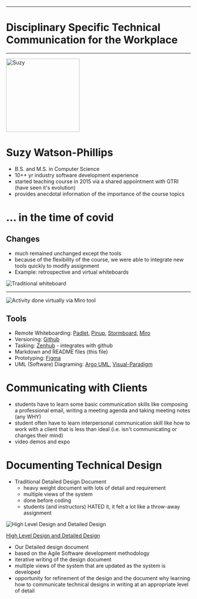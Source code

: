 ----

# Disciplinary Specific Technical Communication for the Workplace

----
<img src="https://user-images.githubusercontent.com/49889272/139345932-c5fbeff4-dc58-4b47-9d9c-76226499829b.jpg" alt="Suzy" style="width:200px;"/>

# Suzy Watson-Phillips
- B.S. and M.S. in Computer Science
- 10++ yr industry software development experience
- started teaching course in 2015 via a shared appointment with GTRI (have seen it's evolution)
- provides anecdotal information of the importance of the course topics
 
 # ... in the time of covid
 ## Changes
 - much remained unchanged except the tools
 - because of the flexibility of the course, we were able to integrate new tools quickly to modify assignment
 - Example: retrospective and virtual whiteboards

 ![Traditional whiteboard](https://user-images.githubusercontent.com/49889272/139340956-6584f713-c761-4598-aca1-1cd64a8cfeb7.png)

 ---

![Activity done virtually via Miro tool](https://user-images.githubusercontent.com/49889272/139341158-a8ff5d93-0605-4d41-8e99-ce224fab11fd.png)

## Tools
- Remote Whiteboarding: [Padlet](https://padlet.com/), [Pinup](https://pinup.com/), [Stormboard](https://stormboard.com/), [Miro](https://miro.com/online-whiteboard/)
- Versioning: [Github](https://github.com/)
- Tasking: [Zenhub](https://www.zenhub.com/) - integrates with github
- Markdown and README files (this file)
- Prototyping: [Figma](https://www.figma.com/)
- UML (Software) Diagraming: [Argo UML](https://github.com/argouml-tigris-org/argouml/wiki), [Visual-Paradigm](https://www.visual-paradigm.com/download/community.jsp)

# Communicating with Clients
- students have to learn some basic communication skills like composing a professional email, writing a meeting agenda and taking meeting notes (any WHY)
- student often have to learn interpersonal communication skill like how to work with a client that is less than ideal (i.e. isn't communicating or changes their mind)
- video demos and expo

# Documenting Technical Design
- Traditional Detailed Design Document
  - heavy weight document with lots of detail and requirement
  - multiple views of the system
  - done before coding
  - students (and instructors) HATED it, it felt a lot like a throw-away assignment

![High Level Design and Detailed Design](https://connected-corridors.berkeley.edu/sites/default/files/styles/panopoly_image_original/public/semp_design_doc.png)

[High Level Design and Detailed Design](https://connected-corridors.berkeley.edu/guiding-project-systems-engineering-process/developing-system/icm-system-architecture-and-design)
 - Our Detailed design document
  - based on the Agile Software development methodology
  - iterative writing of the design document
  - multiple views of the system that are updated as the system is developed
  - opportunity for refinement of the design and the document why learning how to communicate technical designs in writing at an appropriate level of detail
